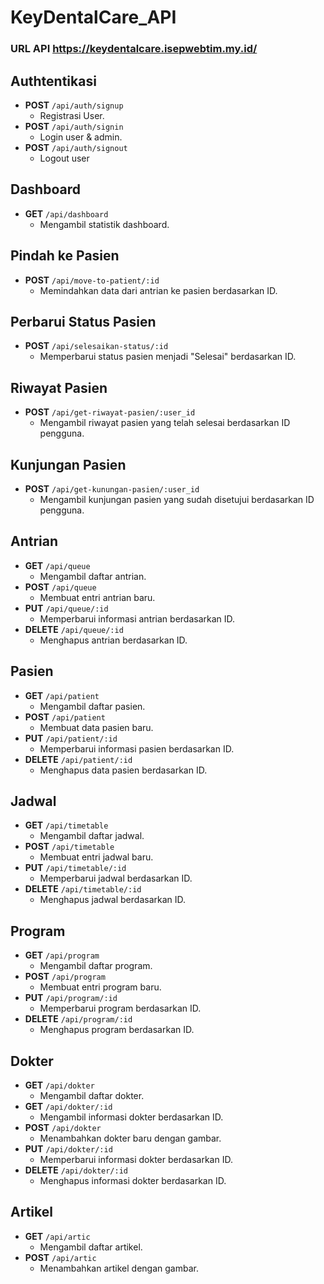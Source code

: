 # KeyDentalCare_API

### URL API https://keydentalcare.isepwebtim.my.id/

## Authtentikasi

- **POST** `/api/auth/signup`
  - Registrasi User.
- **POST** `/api/auth/signin`
  - Login user & admin.
- **POST** `/api/auth/signout`
  - Logout user

## Dashboard

- **GET** `/api/dashboard`
  - Mengambil statistik dashboard.

## Pindah ke Pasien

- **POST** `/api/move-to-patient/:id`
  - Memindahkan data dari antrian ke pasien berdasarkan ID.

## Perbarui Status Pasien

- **POST** `/api/selesaikan-status/:id`
  - Memperbarui status pasien menjadi "Selesai" berdasarkan ID.

## Riwayat Pasien

- **POST** `/api/get-riwayat-pasien/:user_id`
  - Mengambil riwayat pasien yang telah selesai berdasarkan ID pengguna.

## Kunjungan Pasien

- **POST** `/api/get-kunungan-pasien/:user_id`
  - Mengambil kunjungan pasien yang sudah disetujui berdasarkan ID pengguna.

## Antrian

- **GET** `/api/queue`
  - Mengambil daftar antrian.
- **POST** `/api/queue`
  - Membuat entri antrian baru.
- **PUT** `/api/queue/:id`
  - Memperbarui informasi antrian berdasarkan ID.
- **DELETE** `/api/queue/:id`
  - Menghapus antrian berdasarkan ID.

## Pasien

- **GET** `/api/patient`
  - Mengambil daftar pasien.
- **POST** `/api/patient`
  - Membuat data pasien baru.
- **PUT** `/api/patient/:id`
  - Memperbarui informasi pasien berdasarkan ID.
- **DELETE** `/api/patient/:id`
  - Menghapus data pasien berdasarkan ID.

## Jadwal

- **GET** `/api/timetable`
  - Mengambil daftar jadwal.
- **POST** `/api/timetable`
  - Membuat entri jadwal baru.
- **PUT** `/api/timetable/:id`
  - Memperbarui jadwal berdasarkan ID.
- **DELETE** `/api/timetable/:id`
  - Menghapus jadwal berdasarkan ID.

## Program

- **GET** `/api/program`
  - Mengambil daftar program.
- **POST** `/api/program`
  - Membuat entri program baru.
- **PUT** `/api/program/:id`
  - Memperbarui program berdasarkan ID.
- **DELETE** `/api/program/:id`
  - Menghapus program berdasarkan ID.

## Dokter

- **GET** `/api/dokter`
  - Mengambil daftar dokter.
- **GET** `/api/dokter/:id`
  - Mengambil informasi dokter berdasarkan ID.
- **POST** `/api/dokter`
  - Menambahkan dokter baru dengan gambar.
- **PUT** `/api/dokter/:id`
  - Memperbarui informasi dokter berdasarkan ID.
- **DELETE** `/api/dokter/:id`
  - Menghapus informasi dokter berdasarkan ID.

## Artikel

- **GET** `/api/artic`
  - Mengambil daftar artikel.
- **POST** `/api/artic`
  - Menambahkan artikel dengan gambar.
